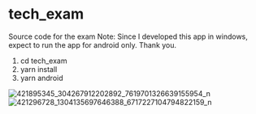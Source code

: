 # tech_exam
Source code for the exam
Note: Since I developed this app in windows, expect to run the app for android only. Thank you.

1. cd tech_exam
2. yarn install
3. yarn android
   
![421895345_304267912202892_7619701326639155954_n](https://github.com/jasonpalma05/tech_exam/assets/75346187/28096396-160a-4680-affc-4adbe2357dd5)
![421296728_1304135697646388_6717227104794822159_n](https://github.com/jasonpalma05/tech_exam/assets/75346187/7894e4a2-e6e1-4232-ba65-25fa3b2e1f71)

